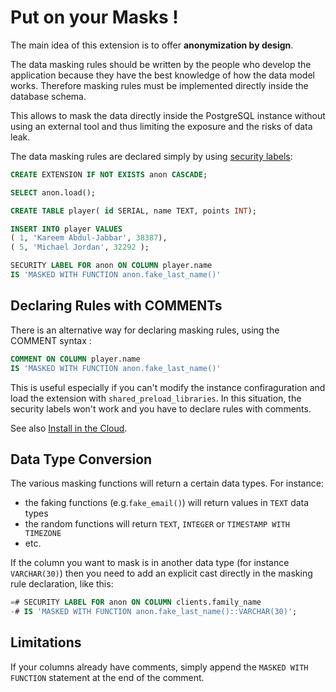 Put on your Masks !
===============================================================================

The main idea of this extension is to offer **anonymization by design**.

The data masking rules should be written by the people who develop the 
application because they have the best knowledge of how the data model works.
Therefore masking rules must be implemented directly inside the database schema.

This allows to mask the data directly inside the PostgreSQL instance without 
using an external tool and thus limiting the exposure and the risks of data leak.

The data masking rules are declared simply by using [security labels]:

[security labels]: https://www.postgresql.org/docs/current/sql-security-label.html

<!-- demo/declare_masking_rules.sql -->

```sql
CREATE EXTENSION IF NOT EXISTS anon CASCADE;

SELECT anon.load();

CREATE TABLE player( id SERIAL, name TEXT, points INT);

INSERT INTO player VALUES  
( 1, 'Kareem Abdul-Jabbar',	38387),
( 5, 'Michael Jordan', 32292 );

SECURITY LABEL FOR anon ON COLUMN player.name 
IS 'MASKED WITH FUNCTION anon.fake_last_name()'
```

Declaring Rules with COMMENTs 
------------------------------------------------------------------------------

There is an alternative way for declaring masking rules, using the 
COMMENT syntax :

```sql
COMMENT ON COLUMN player.name 
IS 'MASKED WITH FUNCTION anon.fake_last_name()'
```

This is useful especially if you can't modify the instance confiraguration and 
load the extension with `shared_preload_libraries`. In this situation, the 
security labels won't work and you have to declare rules with comments.

See also [Install in the Cloud].

[Install in the Cloud]: INSTALL.md#install-in-the-cloud 

Data Type Conversion
------------------------------------------------------------------------------

The various masking functions will return a certain data types. For instance:

* the faking functions (e.g.`fake_email()`) will return values in `TEXT` data 
  types
* the random functions will return `TEXT`, `INTEGER` 
   or `TIMESTAMP WITH TIMEZONE`
* etc.

If the column you want to mask is in another data type (for instance 
`VARCHAR(30)`) then you need to add an explicit cast directly in the masking 
rule declaration, like this:

```sql
=# SECURITY LABEL FOR anon ON COLUMN clients.family_name 
-# IS 'MASKED WITH FUNCTION anon.fake_last_name()::VARCHAR(30)';
```


Limitations
------------------------------------------------------------------------------

If your columns already have comments, simply append the `MASKED WITH FUNCTION` 
statement at the end of the comment.

